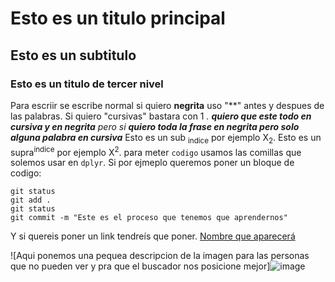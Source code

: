 # Esto es un titulo principal 
## Esto es un subtitulo
### Esto es un titulo de tercer nivel

Para escriir se escribe normal si quiero **negrita** uso "**" antes y despues de las palabras. Si quiero "cursivas" bastara con 1 *.
***quiero que este todo en cursiva y en negrita*** pero si **quiero toda la frase en negrita pero solo _alguna palabra_ en cursiva***
Esto es un sub <sub>indice</sub> por ejemplo X<sub>2</sub>.
Esto es un supra<sup>indice</sup> por ejemplo X<sup>2</sup>.
para meter `codigo` usamos las comillas que solemos usar en `dplyr`. Si por ejmeplo queremos poner un bloque de codigo:
```
git status
git add .
git status
git commit -m "Este es el proceso que tenemos que aprendernos"
```

Y si quereis poner un link tendreís que poner. [Nombre que aparecerá](https:://leonardo.ai/faq/)

![Aqui ponemos una pequea descripcion de la imagen para las personas que no pueden ver y pra que el buscador nos posicione mejor]![image](https://github.com/GorkaFer/Ejemplo_R/assets/167762580/8c333244-9393-4565-93d6-2cc1aced1155)

